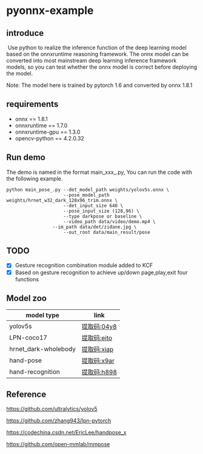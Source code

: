 # pyonnx-example

## introduce

​	Use python to realize the inference function of the deep learning model based on the onnxruntime reasoning framework. The onnx model can be converted into most mainstream deep learning inference framework models, so you can test whether the onnx model is correct before deploying the model.

 Note: The model here is trained by pytorch 1.6 and converted  by onnx 1.8.1

## requirements 

- onnx == 1.8.1
- onnxruntime == 1.7.0
- onnxruntime-gpu == 1.3.0
- opencv-python == 4.2.0.32

## Run demo

The demo is named in the format main_xxx_.py, You can run the code with the following example.

```
python main_pose_.py --det_model_path weights/yolov5s.onnx \
			         --pose_model_path weights/hrnet_w32_dark_128x96_trim.onnx \
			         --det_input_size 640 \
			         --pose_input_size (128,96) \
			         --type darkpose or baseline \
			         --video_path data/video/demo.mp4 \
				 --im_path data/det/zidane.jpg \
			         --out_root data/main_result/pose
```

## TODO
- [x] Gesture recognition combination module added to KCF
- [x] Based on gesture recognition to achieve up/down page,play,exit four functions

## Model zoo

| model type | link |
| ---- | ---- |
| yolov5s | [提取码:04y8](https://pan.baidu.com/s/1jYgQ_1ZlFxr4idyl-5hXlA)  |
| LPN-coco17  | [提取码:eito](https://pan.baidu.com/s/1RbOjEBbnnplOE5MzyFjyjw) |
| hrnet_dark-wholebody  | [提取码:xiap](https://pan.baidu.com/s/1cJGnoh07M7nwwO8s6x5CBw) |
| hand-pose | [提取码:x9ar](https://pan.baidu.com/s/1wl6B6SI6_kisDyO2THa9Mg) |
| hand-recognition | [提取码:h898](https://pan.baidu.com/s/1wuXDQKKAJK28-PcKF-vJsw) |

## Reference
<https://github.com/ultralytics/yolov5>

<https://github.com/zhang943/lpn-pytorch>

<https://codechina.csdn.net/EricLee/handpose_x>

<https://github.com/open-mmlab/mmpose>

